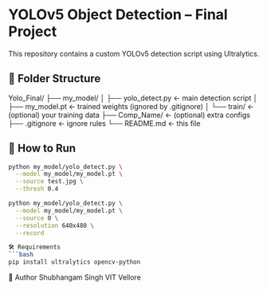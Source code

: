 # YOLOv5 Object Detection – Final Project

This repository contains a custom YOLOv5 detection script using Ultralytics.

## 📂 Folder Structure

Yolo_Final/
├── my_model/
│   ├── yolo_detect.py    ← main detection script
│   ├── my_model.pt       ← trained weights (ignored by .gitignore)
│   └── train/            ← (optional) your training data
├── Comp_Name/            ← (optional) extra configs
├── .gitignore            ← ignore rules
└── README.md             ← this file

## 🚀 How to Run

```bash
python my_model/yolo_detect.py \
  --model my_model/my_model.pt \
  --source test.jpg \
  --thresh 0.4

python my_model/yolo_detect.py \
  --model my_model/my_model.pt \
  --source 0 \
  --resolution 640x480 \
  --record

🛠 Requirements
```bash
pip install ultralytics opencv-python
```

👤 Author
Shubhangam Singh
VIT Vellore
